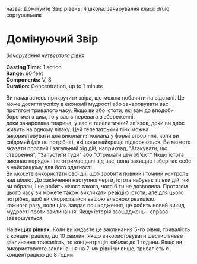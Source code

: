 назва: Домінуйте Звір рівень: 4 школа: зачарування класі: druid сортувальник

# Домінуючий Звір
_Зачарування четвертого рівня_

**Casting Time:** 1 action    
**Range:** 60 feet    
**Components:** V, S    
**Duration:** Concentration, up to 1 minute

Ви намагаєтесь прикрутити звіра, що можна побачити на відстані. Це може досягти успіху в економії мудрості або зачаровувати вас протягом тривалого часу. Якщо ви або істоти, які вам до вподоби боротися з цим, то у вас є перевага в збереженні.    
доки зачарована тварина, у вас є телепатичний зв'язок, доки ви двоє живуть на одному літаку. Цей телепатський лінк можна використовувати для виконання команд у формі створіння, коли ви свідомий (дія не потрібна), які вони найкраще підкоряються. Ви можете вказати простий і загальний хід дій, наприклад, "Атакувати, що створення", "Запустити туди" або "Отримати цей об'єкт." Якщо істота виконає порядок і не отримає далі від вас, вона захищає і зберігає себе в найкращому для його здатності.    
Ви можете використати свої дії, щоб зробити повний і точний контроль над ціллю. До закінчення наступної черги, істота набуває тільки дій, які ви обрали, і не робить нічого такого, чого б ти не дозволила. Протягом цього часу ви можете також викликати реакцію істоти, але для цього потрібно, щоб ви скористалися вашою власною реакцією.    
кожного разу, коли ціль завдає пошкодження, це робить новий викид мудрості проти заклинання. Якщо історія заощаджень - справа завершується.

**На вищих рівнях.** Коли ви кидаєте це заклинання 5-го рівня, тривалість є концентрацією, до 10 хвилин. Якщо використовувати шестирівневе заклинання тривалість, то концентрація займає до 1 години. Якщо ви використовуєте заклинання на 7-му рівні чи вище, тривалість є концентрацією до 8 годин. 